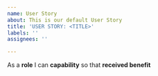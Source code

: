 ```yaml
---
name: User Story
about: This is our default User Story
title: 'USER STORY: <TITLE>'
labels: ''
assignees: ''

---
```


As a **role** I can **capability** so that **received benefit**
